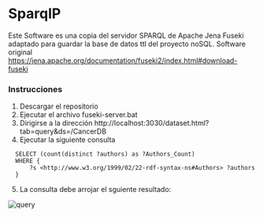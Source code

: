 # SparqlP

Este Software es una copia del servidor SPARQL de Apache Jena Fuseki adaptado para guardar la base de datos ttl del proyecto noSQL.
Software original https://jena.apache.org/documentation/fuseki2/index.html#download-fuseki

###  Instrucciones

1. Descargar el repositorio 
2. Ejecutar el archivo fuseki-server.bat
3. Dirigirse a la dirección http://localhost:3030/dataset.html?tab=query&ds=/CancerDB
4. Ejecutar la siguiente consulta

```
  SELECT (count(distinct ?authors) as ?Authors_Count)
  WHERE {
      ?s <http://www.w3.org/1999/02/22-rdf-syntax-ns#Authors> ?authors
  }
```
5. La consulta debe arrojar el sguiente resultado:

![query](https://user-images.githubusercontent.com/32043493/56515785-59a58000-64fe-11e9-9226-f54d94b8af6e.png)

